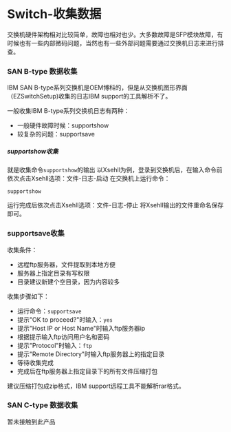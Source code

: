 # Switch-收集数据
交换机硬件架构相对比较简单，故障也相对也少。大多数故障是SFP模块故障，有时候也有一些内部微码问题，当然也有一些外部问题需要通过交换机日志来进行排查。
### SAN B-type 数据收集
IBM SAN B-type系列交换机是OEM博科的，但是从交换机图形界面（EZSwitchSetup)收集的日志IBM support的工具解析不了。

一般收集IBM B-type系列交换机日志有两种：
- 一般硬件故障时候：supportshow
- 较复杂的问题：supportsave

##### supportshow收集
就是收集命令`supportshow`的输出
以Xsehll为例，登录到交换机后，在输入命令前依次点击Xsehll选项：文件-日志-启动
在交换机上运行命令：
```shell
supportshow
```
运行完成后依次点击Xsehll选项：文件-日志-停止
将Xsehll输出的文件重命名保存即可。
### supportsave收集
收集条件：
- 远程ftp服务器，文件提取到本地方便
- 服务器上指定目录有写权限
- 目录建议新建个空目录，因为内容较多

收集步骤如下：
- 运行命令：`supportsave`
- 提示"OK to proceed?"时输入：`yes`
- 提示"Host IP or Host Name"时输入ftp服务器ip
- 根据提示输入ftp访问用户名和密码
- 提示"Protocol"时输入：`ftp`
- 提示"Remote Directory"时输入ftp服务器上的指定目录
- 等待收集完成
- 完成后在ftp服务器上指定目录下的所有文件压缩打包

建议压缩打包成zip格式，IBM support远程工具不能解析rar格式。

### SAN C-type 数据收集
暂未接触到此产品
